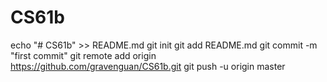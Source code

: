 # CS61b
echo "# CS61b" >> README.md
git init
git add README.md
git commit -m "first commit"
git remote add origin https://github.com/gravenguan/CS61b.git
git push -u origin master
